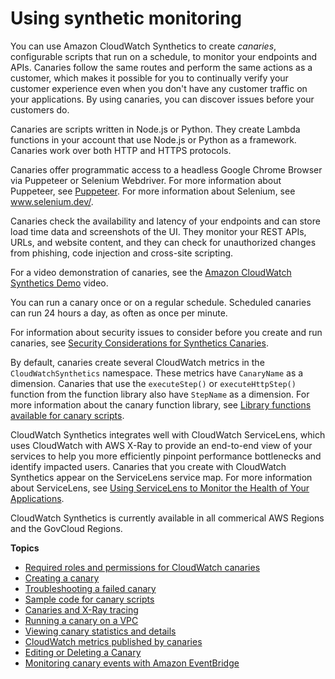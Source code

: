 # Using synthetic monitoring<a name="CloudWatch_Synthetics_Canaries"></a>

You can use Amazon CloudWatch Synthetics to create *canaries*, configurable scripts that run on a schedule, to monitor your endpoints and APIs\. Canaries follow the same routes and perform the same actions as a customer, which makes it possible for you to continually verify your customer experience even when you don't have any customer traffic on your applications\. By using canaries, you can discover issues before your customers do\.

Canaries are scripts written in Node\.js or Python\. They create Lambda functions in your account that use Node\.js or Python as a framework\. Canaries work over both HTTP and HTTPS protocols\.

Canaries offer programmatic access to a headless Google Chrome Browser via Puppeteer or Selenium Webdriver\. For more information about Puppeteer, see [Puppeteer](https://developers.google.com/web/tools/puppeteer)\. For more information about Selenium, see [www\.selenium\.dev/](https://www.selenium.dev)\.

Canaries check the availability and latency of your endpoints and can store load time data and screenshots of the UI\. They monitor your REST APIs, URLs, and website content, and they can check for unauthorized changes from phishing, code injection and cross\-site scripting\.

For a video demonstration of canaries, see the [Amazon CloudWatch Synthetics Demo](https://www.youtube.com/watch?v=hF3NM9j-u7I) video\.



You can run a canary once or on a regular schedule\. Scheduled canaries can run 24 hours a day, as often as once per minute\.

For information about security issues to consider before you create and run canaries, see [Security Considerations for Synthetics Canaries](servicelens_canaries_security.md)\. 

By default, canaries create several CloudWatch metrics in the `CloudWatchSynthetics` namespace\. These metrics have `CanaryName` as a dimension\. Canaries that use the `executeStep()` or `executeHttpStep()` function from the function library also have `StepName` as a dimension\. For more information about the canary function library, see [Library functions available for canary scripts](CloudWatch_Synthetics_Canaries_Function_Library.md)\.

CloudWatch Synthetics integrates well with CloudWatch ServiceLens, which uses CloudWatch with AWS X\-Ray to provide an end\-to\-end view of your services to help you more efficiently pinpoint performance bottlenecks and identify impacted users\. Canaries that you create with CloudWatch Synthetics appear on the ServiceLens service map\. For more information about ServiceLens, see [Using ServiceLens to Monitor the Health of Your Applications](ServiceLens.md)\.

CloudWatch Synthetics is currently available in all commerical AWS Regions and the GovCloud Regions\.

**Topics**
+ [Required roles and permissions for CloudWatch canaries](CloudWatch_Synthetics_Canaries_Roles.md)
+ [Creating a canary](CloudWatch_Synthetics_Canaries_Create.md)
+ [Troubleshooting a failed canary](CloudWatch_Synthetics_Canaries_Troubleshoot.md)
+ [Sample code for canary scripts](CloudWatch_Synthetics_Canaries_Samples.md)
+ [Canaries and X\-Ray tracing](CloudWatch_Synthetics_Canaries_tracing.md)
+ [Running a canary on a VPC](CloudWatch_Synthetics_Canaries_VPC.md)
+ [Viewing canary statistics and details](CloudWatch_Synthetics_Canaries_Details.md)
+ [CloudWatch metrics published by canaries](CloudWatch_Synthetics_Canaries_metrics.md)
+ [Editing or Deleting a Canary](synthetics_canaries_deletion.md)
+ [Monitoring canary events with Amazon EventBridge](monitoring-events-eventbridge.md)